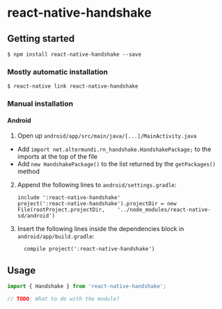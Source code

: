 
# react-native-handshake

## Getting started

`$ npm install react-native-handshake --save`

### Mostly automatic installation

`$ react-native link react-native-handshake`

### Manual installation


#### Android

1. Open up `android/app/src/main/java/[...]/MainActivity.java`
  - Add `import net.altermundi.rn_handshake.HandshakePackage;` to the imports at the top of the file
  - Add `new HandshakePackage()` to the list returned by the `getPackages()` method
2. Append the following lines to `android/settings.gradle`:
  	```
  	include ':react-native-handshake'
  	project(':react-native-handshake').projectDir = new File(rootProject.projectDir, 	'../node_modules/react-native-sd/android')
  	```
3. Insert the following lines inside the dependencies block in `android/app/build.gradle`:
  	```
      compile project(':react-native-handshake')
  	```


## Usage
```javascript
import { Handshake } from 'react-native-handshake';

// TODO: What to do with the module?
```
  